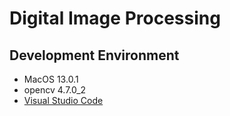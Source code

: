 # Digital Image Processing


## Development Environment
- MacOS 13.0.1
- opencv 4.7.0_2
- [Visual Studio Code](https://fwanggu-lee.tistory.com/17)
